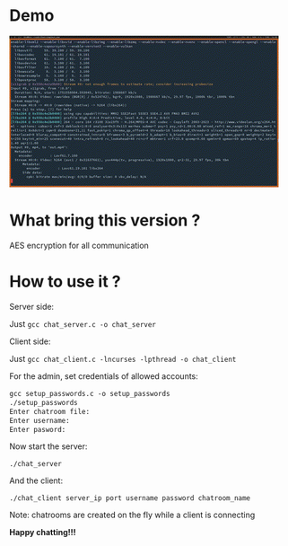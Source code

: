 # Demo

<img src="out.gif">

# What bring this version ?

AES encryption for all communication

# How to use it ?

Server side:

Just `gcc chat_server.c -o chat_server`

Client side:

Just `gcc chat_client.c -lncurses -lpthread -o chat_client`

For the admin, set credentials of allowed accounts:

```
gcc setup_passwords.c -o setup_passwords
./setup_passwords
Enter chatroom file:
Enter username:
Enter pasword:
```

Now start the server:

```
./chat_server
```

And the client:

```
./chat_client server_ip port username password chatroom_name
```

Note: chatrooms are created on the fly while a client is connecting

**Happy chatting!!!**


